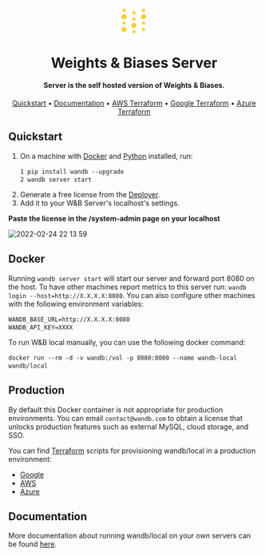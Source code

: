 <p align="center">
  <img src=".github/wb-logo.png" width="50" alt="Weights & Biases"/>
</p>

<h1 align="center">Weights & Biases Server</h1>
<h4 align="center">Server is the self hosted version of Weights &amp; Biases.</h4>

<p align="center">
  <a href="#Quickstart">Quickstart</a> •
  <a href="https://docs.wandb.ai/guides/self-hosted">Documentation</a> •
  <a href="https://github.com/wandb/terraform-aws-wandb">AWS Terraform</a> •
  <a href="https://github.com/wandb/terraform-google-wandb">Google Terraform</a> •
  <a href="https://github.com/wandb/local/tree/main/terraform/azure">Azure Terraform</a>
</p>

## Quickstart

1. On a machine with [Docker](https://docker.com) and [Python](https://www.python.org/) installed, run:
    ```
    1 pip install wandb --upgrade
    2 wandb server start
    ```
2. Generate a free license from the [Deployer](https://deploy.wandb.ai/).
3. Add it to your W&amp;B Server's localhost's settings.

  **Paste the license in the /system-admin page on your localhost**
  
  ![2022-02-24 22 13 59](https://user-images.githubusercontent.com/25806817/166265834-6a9d1be8-2af5-4c63-872e-8e5b3e4082aa.gif)


## Docker

Running `wandb server start` will start our server and forward port 8080 on the host.
To have other machines report metrics to this server run: `wandb login
--host=http://X.X.X.X:8080`.  You can also configure other machines with the
following environment variables:

```
WANDB_BASE_URL=http://X.X.X.X:8080
WANDB_API_KEY=XXXX
```

To run W&amp;B local manually, you can use the following docker command:

```
docker run --rm -d -v wandb:/vol -p 8080:8080 --name wandb-local wandb/local
```

## Production

By default this Docker container is not appropriate for production environments.
You can email `contact@wandb.com` to obtain a license that unlocks production
features such as external MySQL, cloud storage, and SSO. 

You can find [Terraform](https://www.terraform.io/) scripts for provisioning
wandb/local in a production environment:

 - [Google](https://github.com/wandb/terraform-google-wandb)
 - [AWS](https://github.com/wandb/terraform-aws-wandb)
 - [Azure](https://github.com/wandb/local/tree/main/terraform/azure)

## Documentation

More documentation about running wandb/local on your own servers can be found
[here](https://docs.wandb.com/self-hosted/local).
